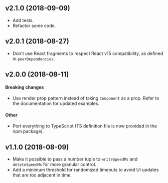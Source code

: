 ## v2.1.0 (2018-09-09)

- Add tests.
- Refactor some code.

## v2.0.1 (2018-08-27)

- Don't use React fragments to respect React v15 compatibility, as defined in `peerDependencies`.

## v2.0.0 (2018-08-11)

#### Breaking changes

- Use render prop pattern instead of taking `Component` as a prop. Refer to the documentation for updated examples.

#### Other
- Port everything to TypeScript (TS definition file is now provided in the npm package).


## v1.1.0 (2018-08-09)

- Make it possible to pass a number tuple to `writeSpeedMs` and `deleteSpeedMs` for more granular control.
- Add a minimum threshold for randomized timeouts to avoid UI updates that are too adjacent in time.
